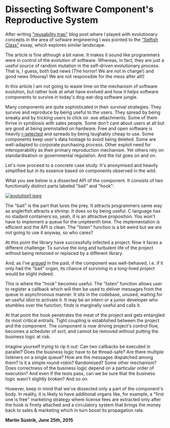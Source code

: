# Dissecting Software Component's Reproductive System



After writing ["reusability trap"](http://250bpm.com/blog:49) blog post where I played with evolutionary concepts in the area of sofware engineering I was pointed to the ["Selfish Class"](http://www.laputan.org/selfish/selfish.html) essay, which explores similar landscape.

The article is fine although a bit naive. It makes it sound like programmers were in control of the evolution of software. Whereas, in fact, they are just a useful source of random mutation in the self-driven evolutionary process. That is, I guess, both bad news (The horror! We are not in charge!) and good news (Hooray! We are not responsible for the mess after all!)

In this article I am not going to waste time on the mechanism of software evolution, but rather look at what have evolved and how it helps software components to survive in today's dog-eat-dog software jungle.

Many components are quite sophisticated in their survival strategies. They survive and reproduce by being useful to the users. They spread by being sneaky and by tricking users to click on .exe attachments. Some of them thrive in symbiosis with sales people. Some don't care about users at all but are good at being preinstalled on hardware. Free and open software is heavily [r-selected](https://en.wikipedia.org/wiki/R/K_selection_theory) and spreads by being laughably cheap to use. Some components keep user's data hostage to avoid being deleted. Some are well-adapted to corporate purchasing process. Other exploit need for interoperability as their primary reproduction mechanism. Yet others rely on standardisation or governmental regulation. And the list goes on and on.

Let's now proceed to a concrete case study. It's anonymised and heavily simplified but in its essence based on components observed in the wild.

What you see below is a dissected API of the component. It consists of two functionally distinct parts labeled "bait" and "hook":

[![evolution1.jpeg](http://250bpm.wdfiles.com/local--resized-images/blog:51/evolution1.jpeg/medium.jpg)](http://250bpm.wdfiles.com/local--files/blog:51/evolution1.jpeg)

The "bait" is the part that lures the prey. It attracts programmers same way as anglerfish attracts a shrimp. It does so by being useful. C language has no stadard containers so, yeah, it is an attractive proposition. You won't have to implement a queue for the umpteenth time. The implementation is efficient and the API is clean. The "listen" function is a bit weird but we are not going to use it anyway, so who cares?

At this point the library have successfully infected a project. Now it faces a different challenge: To survive the long and turbulent life of the project without being removed or replaced by a different library.

And, as I've [argued](http://250bpm.com/blog:49) in the past, if the component was well-behaved, i.e. if it only had the "bait" organ, its chance of surviving in a long-lived project would be slight indeed.

This is where the "hook" becomes useful. The "listen" function allows user to register a callback which will then be used to deliver messages from the queue in asynchronous manner. It sits in the codebase, unused, waiting for an useful idiot to activate it. It may be an intern or a junior developer who stumbles over the function, finds is marginally useful and calls it.

At that point the hook penetrates the meat of the project and gets entangled its most critical entrails. Tight coupling is established between the project and the component. The component is now driving project's control flow, becomes a scheduler of sort, and cannot be removed without putting the business logic at risk.

Imagine yourself trying to rip it out: Can two callbacks be executed in parallel? Does the business logic have to be thread-safe? Are there multiple listeners on a single queue? How are the messages dispatched among them? Is it a simple round-robin? Randomised? Some other mechanism? Does correctness of the business logic depend on a particular order of execution? And even if the tests pass, can we be sure that the business logic wasn't slightly broken? And so on.

However, keep in mind that we've dissected only a part of the component's body. In reality, it is likely to have additional organs like, for example, a "first one is free" marketing strategy where license fees are extracted only after the hook is firmly attached and a circulatory system that brings the money back to sales & marketing which in turn boost its propagation rate.

**Martin Sústrik, June 25th, 2015**